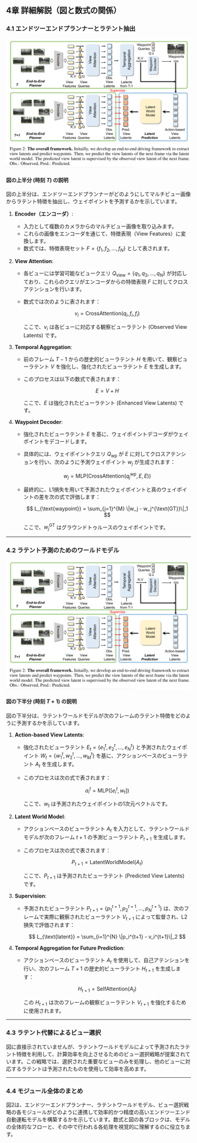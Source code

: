 ## 4章 詳細解説（図と数式の関係）

### 4.1 エンドツーエンドプランナーとラテント抽出

![fig02](../Images/fig_02.png)

#### 図の上半分 (時刻 $T$) の説明
図の上半分は、エンドツーエンドプランナーがどのようにしてマルチビュー画像からラテント特徴を抽出し、ウェイポイントを予測するかを示しています。

1. **Encoder（エンコーダ）**:
    - 入力として複数のカメラからのマルチビュー画像を取り込みます。
    - これらの画像をエンコーダを通じて、特徴表現（View Features）に変換します。
    - 数式では、特徴表現セット $F = \{f_1, f_2, \dots, f_N\}$ として表されます。

2. **View Attention**:
    - 各ビューには学習可能なビュークエリ $Q_{\text{view}} = \{q_1, q_2, \dots, q_N\}$ が対応しており、これらのクエリがエンコーダからの特徴表現 $F$ に対してクロスアテンションを行います。
    - 数式では次のように表されます：
    
      $$
      v_i = \text{CrossAttention}(q_i, f_i, f_i)
      $$

      ここで、$v_i$ は各ビューに対応する観察ビューラテント (Observed View Latents) です。

3. **Temporal Aggregation**:
    - 前のフレーム $T-1$ からの歴史的ビューラテント $H$ を用いて、観察ビューラテント $V$ を強化し、強化されたビューラテント $E$ を生成します。
    - このプロセスは以下の数式で表されます：

      $$
      E = V + H
      $$

      ここで、$E$ は強化されたビューラテント (Enhanced View Latents) です。

4. **Waypoint Decoder**:
    - 強化されたビューラテント $E$ を基に、ウェイポイントデコーダがウェイポイントをデコードします。
    - 具体的には、ウェイポイントクエリ $Q_{\text{wp}}$ が $E$ に対してクロスアテンションを行い、次のように予測ウェイポイント $w_j$ が生成されます：

      $$
      w_j = \text{MLP}(\text{CrossAttention}(q_j^{\text{wp}}, E, E))
      $$

    - 最終的に、L1損失を用いて予測されたウェイポイントと真のウェイポイントの差を次の式で評価します：

      $$
      L_{\text{waypoint}} = \sum_{j=1}^{M} \|w_j - w_j^{\text{GT}}\|_1
      $$

      ここで、$w_j^{\text{GT}}$ はグラウンドトゥルースのウェイポイントです。

---

### 4.2 ラテント予測のためのワールドモデル

![fig02](../Images/fig_02.png)

#### 図の下半分 (時刻 $T+1$) の説明
図の下半分は、ラテントワールドモデルが次のフレームのラテント特徴をどのように予測するかを示しています。

1. **Action-based View Latents**:
    - 強化されたビューラテント $E_t = \{e_1^t, e_2^t, \dots, e_N^t\}$ と予測されたウェイポイント $W_t = \{w_1^t, w_2^t, \dots, w_M^t\}$ を基に、アクションベースのビューラテント $A_t$ を生成します。
    - このプロセスは次の式で表されます：

      $$
      a_i^t = \text{MLP}([e_i^t, w_t])
      $$

      ここで、$w_t$ は予測されたウェイポイントの1次元ベクトルです。

2. **Latent World Model**:
    - アクションベースのビューラテント $A_t$ を入力として、ラテントワールドモデルが次のフレーム $t+1$ の予測ビューラテント $P_{t+1}$ を生成します。
    - このプロセスは次の式で表されます：

      $$
      P_{t+1} = \text{LatentWorldModel}(A_t)
      $$

      ここで、$P_{t+1}$ は予測されたビューラテント (Predicted View Latents) です。

3. **Supervision**:
    - 予測されたビューラテント $P_{t+1} = \{p_1^{t+1}, p_2^{t+1}, \dots, p_N^{t+1}\}$ は、次のフレームで実際に観察されたビューラテント $V_{t+1}$ によって監督され、L2損失で評価されます：

      $$
      L_{\text{latent}} = \sum_{i=1}^{N} \|p_i^{t+1} - v_i^{t+1}\|_2
      $$

4. **Temporal Aggregation for Future Prediction**:
    - アクションベースのビューラテント $A_t$ を使用して、自己アテンションを行い、次のフレーム $T+1$ の歴史的ビューラテント $H_{t+1}$ を生成します：

      $$
      H_{t+1} = \text{SelfAttention}(A_t)
      $$

      この $H_{t+1}$ は次のフレームの観察ビューラテント $V_{t+1}$ を強化するために使用されます。

---

### 4.3 ラテント代替によるビュー選択

図に直接示されていませんが、ラテントワールドモデルによって予測されたラテント特徴を利用して、計算効率を向上させるためのビュー選択戦略が提案されています。この戦略では、選択された重要なビューのみを処理し、他のビューに対応するラテントは予測されたものを使用して効率を高めます。

---

### 4.4 モジュール全体のまとめ

図2は、エンドツーエンドプランナー、ラテントワールドモデル、ビュー選択戦略の各モジュールがどのように連携して効率的かつ精度の高いエンドツーエンド自動運転モデルを構築するかを示しています。数式と図の各ブロックは、モデルの全体的なフローと、その中で行われる各処理を視覚的に理解するのに役立ちます。
